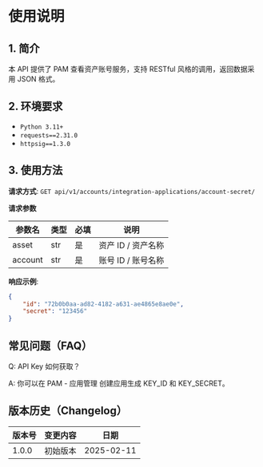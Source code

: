 # 使用说明

## 1. 简介

本 API 提供了 PAM  查看资产账号服务，支持 RESTful 风格的调用，返回数据采用 JSON 格式。

## 2. 环境要求

- `Python 3.11+`
- `requests==2.31.0`
- `httpsig==1.3.0`

## 3. 使用方法
**请求方式**: `GET api/v1/accounts/integration-applications/account-secret/`

**请求参数**

| 参数名      | 类型   | 必填 | 说明           |
|------------|------|----|--------------|
| asset    | str  | 是  | 资产 ID / 资产名称 |
| account    | str | 是  | 账号 ID / 账号名称 |

**响应示例**:
```json
{
    "id": "72b0b0aa-ad82-4182-a631-ae4865e8ae0e", 
    "secret": "123456"
}
```

## 常见问题（FAQ）

Q: API Key 如何获取？

A: 你可以在 PAM - 应用管理 创建应用生成 KEY_ID 和 KEY_SECRET。

## 版本历史（Changelog）


| 版本号   | 变更内容              | 日期         |
| ----- | ----------------- |------------|
| 1.0.0 | 初始版本              | 2025-02-11 |
